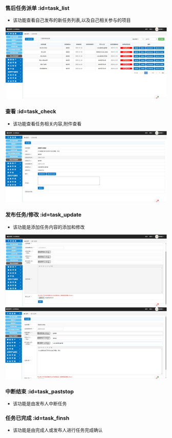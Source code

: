 ### 售后任务派单 :id=task_list <!-- {docsify-ignore} -->
* 该功能查看自己发布的新任务列表,以及自己相关参与的项目

![logo](../order/img/task_put01.jpg)

### 查看 :id=task_check
* 该功能查看任务相关内容,附件查看

![logo](../order/img/task_put02.jpg)

### 发布任务/修改 :id=task_update
* 该功能是添加任务内容的添加和修改

![logo](../order/img/task_put03.jpg)
![logo](../order/img/task_put04.jpg)

### 中断结束 :id=task_paststop
* 该功能是由发布人中断任务

### 任务已完成 :id=task_finsh
* 该功能是由完成人或发布人进行任务完成确认